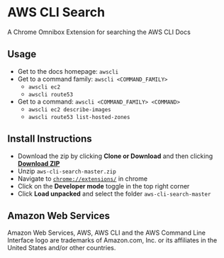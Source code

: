 # AWS CLI Search

A Chrome Omnibox Extension for searching the AWS CLI Docs

## Usage

- Get to the docs homepage: `awscli`
- Get to a command family: `awscli <COMMAND_FAMILY>`
  - `awscli ec2`
  - `awscli route53`
- Get to a command: `awscli <COMMAND_FAMILY> <COMMAND>`
  - `awscli ec2 describe-images`
  - `awscli route53 list-hosted-zones`

## Install Instructions

- Download the zip by clicking **Clone or Download** and then clicking **[Download ZIP](https://github.com/GeordieR/aws-cli-search/archive/master.zip)**
- Unzip `aws-cli-search-master.zip`
- Navigate to [`chrome://extensions/`](chrome://extensions/) in chrome
- Click on the **Developer mode** toggle in the top right corner
- Click **Load unpacked** and select the folder `aws-cli-search-master`

## Amazon Web Services

Amazon Web Services, AWS, AWS CLI and the AWS Command Line Interface logo are trademarks of Amazon.com, Inc. or its affiliates in the United States and/or other countries.
